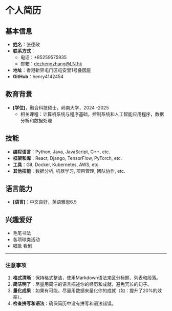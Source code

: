 # 个人简历  
  
## 基本信息  
  
- **姓名**：张德政  
- **联系方式**：
  - 电话：+85259575935
  - 邮箱：dezhengzhang@LN.hk 
- **地址**：香港新界屯门区屯安里1号叠因庭
- **GitHub**：henry4142454
  
## 教育背景  
  
- **[学位]**，融合科技硕士，岭南大学，2024 -2025 
  - 相关课程：计算机系统与程序基础，控制系统和人工智能应用程序，数据分析和数据处理
    
## 技能  
  
- **编程语言**：Python, Java, JavaScript, C++, etc.  
- **框架和库**：React, Django, TensorFlow, PyTorch, etc.  
- **工具**：Git, Docker, Kubernetes, AWS, etc.  
- **其他技能**：数据分析, 机器学习, 项目管理, 团队协作, etc.  
    
## 语言能力  
  
- **[语言]**：中文良好，英语雅思6.5
  
## 兴趣爱好  
  
- 毛笔书法
- 各项球类活动
- 唱歌 看剧
  
---  
  
### 注意事项  
  
1. **格式清晰**：保持格式整洁，使用Markdown语法来区分标题、列表和段落。  
2. **简洁明了**：尽量用简洁的语言描述你的经历和成就，避免冗长的句子。  
3. **量化成果**：如果有可能，尽量用数据来量化你的成就（如：提升了20%的效率）。  
4. **检查拼写和语法**：确保简历中没有拼写和语法错误。  

